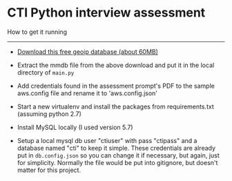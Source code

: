 # CTI Python interview assessment

How to get it running
*****

* [Download this free geoip database (about 60MB)](http://geolite.maxmind.com/download/geoip/database/GeoLite2-City.tar.gz) 
	
* Extract the mmdb file from the above download and put it in the local directory of `main.py`

* Add credentials found in the assessment prompt's PDF to the sample aws.config file and rename it to 'aws.config.json'

* Start a new virtualenv and install the packages from requirements.txt (assuming python 2.7)

* Install MySQL locally (I used version 5.7)

* Setup a local mysql db user "ctiuser" with pass "ctipass" and a database named "cti" to keep it simple. These credentials are already put in `db.config.json` so you can change it if necessary, but again, just for simplicity. Normally the file would be put into gitignore, but doesn't matter for this project. 